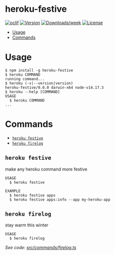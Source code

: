 heroku-festive
================



[![oclif](https://img.shields.io/badge/cli-oclif-brightgreen.svg)](https://oclif.io)
[![Version](https://img.shields.io/npm/v/heroku-festive.svg)](https://npmjs.org/package/heroku-festive)
[![Downloads/week](https://img.shields.io/npm/dw/heroku-festive.svg)](https://npmjs.org/package/heroku-festive)
[![License](https://img.shields.io/npm/l/heroku-festive.svg)](https://github.com/chadian/heroku-festive/blob/master/package.json)

<!-- toc -->
* [Usage](#usage)
* [Commands](#commands)
<!-- tocstop -->
# Usage
<!-- usage -->
```sh-session
$ npm install -g heroku-festive
$ heroku COMMAND
running command...
$ heroku (-v|--version|version)
heroku-festive/0.0.0 darwin-x64 node-v14.17.3
$ heroku --help [COMMAND]
USAGE
  $ heroku COMMAND
...
```
<!-- usagestop -->
# Commands
<!-- commands -->
* [`heroku festive`](#heroku-festive)
* [`heroku firelog`](#heroku-firelog)

## `heroku festive`

make any heroku command more festive

```
USAGE
  $ heroku festive

EXAMPLE
  $ heroku festive apps
  $ heroku festive apps:info --app my-heroku-app
```

## `heroku firelog`

stay warm this winter

```
USAGE
  $ heroku firelog
```

_See code: [src/commands/firelog.ts](https://github.com/chadian/heroku-festive/blob/v0.0.0/src/commands/firelog.ts)_
<!-- commandsstop -->
